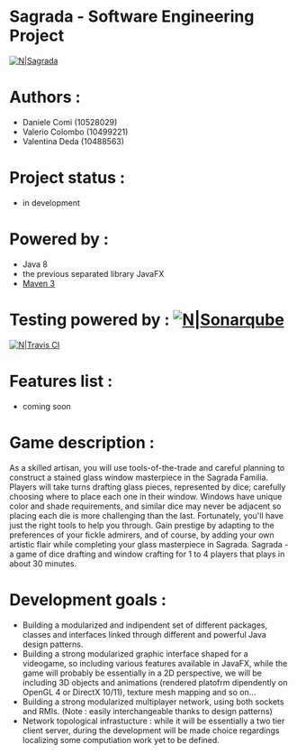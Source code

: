 # Sagrada - Software Engineering Project

[![N|Sagrada](https://images-na.ssl-images-amazon.com/images/I/91WIiaMI96L._SL1500_.jpg)](https://images-na.ssl-images-amazon.com/images/I/91WIiaMI96L._SL1500_.jpg)

# Authors :  
 - Daniele Comi (10528029)
 - Valerio Colombo (10499221)
 - Valentina Deda (10488563)

# Project status :
 - in development

# Powered by :
 - Java 8
 - the previous separated library JavaFX
 - [Maven 3](http://maven.apache.org/download.cgi)

# Testing powered by : [![N|Sonarqube](https://www.sonarqube.org/assets/logo-31ad3115b1b4b120f3d1efd63e6b13ac9f1f89437f0cf6881cc4d8b5603a52b4.svg)](https://www.sonarqube.org)

[![N|Travis CI](https://travis-ci.com/images/logos/TravisCI-Full-Color.png)](https://travis-ci.com)

# Features list :
 - coming soon

# Game description :
As a skilled artisan, you will use tools-of-the-trade and careful planning to construct a stained glass window masterpiece in the Sagrada Familia. Players will take turns drafting glass pieces, represented by dice; carefully choosing where to place each one in their window. Windows have unique color and shade requirements, and similar dice may never be adjacent so placing each die is more challenging than the last. Fortunately, you'll have just the right tools to help you through. Gain prestige by adapting to the preferences of your fickle admirers, and of course, by adding your own artistic flair while completing your glass masterpiece in Sagrada. Sagrada - a game of dice drafting and window crafting for 1 to 4 players that plays in about 30 minutes.

# Development goals :
 - Building a modularized and indipendent set of different packages, classes and interfaces linked through different and powerful Java design patterns.
 - Building a strong modularized graphic interface shaped for a videogame, so including various features available in JavaFX, while the game will probably be essentially in a 2D perspective, we will be including 3D objects and animations (rendered platofrm dipendently on OpenGL 4 or DirectX 10/11), texture mesh mapping and so on...
 - Building a strong modularized multiplayer network, using both sockets and RMIs. (Note : easily interchangeable thanks to design patterns)
 - Network topological infrastucture : while it will be essentially a two tier client server, during the development will be made choice regardings localizing some computiation work yet to be defined.
